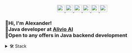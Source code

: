 <p align='center'>
   
   <a href="https://www.linkedin.com/in/sergeev-alexander/">
       <img height=24
          src="https://img.shields.io/badge/linkedin-%230077B5.svg?&style=for-the-badge&logo=linkedin&logoColor=white"/>
   </a>
   
   <a href="https://t.me/joinchat/@alexandr_sergeev">
       <img height=24
          src="https://img.shields.io/badge/Telegram-2CA5E0?style=for-the-badge&logo=telegram&logoColor=white"/>
   </a>
   
   <a href="https://wa.me/79164220703">
      <img height=24
         src="https://img.shields.io/badge/WhatsApp-25D366?style=for-the-badge&logo=WhatsApp&logoColor=white"/>
   </a>
   
   <a href="mailto:a79164220703@gmail.com">
      <img height=24
         src="https://img.shields.io/badge/Gmail-D14836?style=for-the-badge&logo=gmail&logoColor=white"/>
   </a>
   
   <a href="https://instagram.com/alexander._.sergeev">
      <img height=24
         src="https://img.shields.io/badge/Instagram-E4405F?style=for-the-badge&logo=instagram&logoColor=white"/>
   </a>
   
   <a href="https://stepik.org/users/598949700/profile">
      <img height=24
         src="https://i.imgur.com/LQqo8y6.jpeg">
   </a>
</p>

### 👋Hi, I'm Alexander!<br>💼Java developer at [Alivio AI](https://alivio.ai/ 'Alivio AI')<br>🚀Open to any offers in Java backend development
<details closed>
   <summary>
      🛠 Stack
   </summary>

<br>

   <details open>
      <summary>
         ♨️ Java
      </summary>
         
`OOP` `SOLID` `DRY` `KISS` `YAGNI` 
<br>
`JVM` `Garbage collection` `I/O` `NIO` `Reflection` `Annotations`
<br>
`Stream API` `Collections` `Optional` `Lambda` `Date/Time API`
<br>
`Multithreading` `Concurrency` `ExecutorService` `CompletableFuture`
<br>
`JDBC` `JPA` `JUnit` `Mockito` `BDDMockito` `Log4j`
</details>

   <details open>
      <summary>
         🍃 Spring
      </summary>
  
`Spring Boot` `Spring Framework` `Spring MVC` `Spring Data JPA`
<br>
`DI` `IoC` `Bean Lifecycle` `Application Properties` `Profiles` `Configuration`
<br>
`@RestController` `@RequestMapping` `DTO` `@ExceptionHandler` `Validation`
<br>
`@Transactional` `JPA Repositories` `Query Methods` `Pagination`
<br>
`RestTemplate` `WebClient` `WebFlux`
<br>
`Spring Boot Test` `@DataJpaTest` `@WebMvcTest` `Actuator`
</details>

   <details open>
      <summary>
         💾 SQL/NoSQL
      </summary>
      
`PostgreSQL` `MySQL` `Amazon DynamoDB` `H2`
</details>

<details open>
   <summary>
      ⚙️ Tools & Infrastructure
   </summary>
   
`Docker` `Docker Compose` `Docker Images` `Docker Volumes`
<br>
`Apache Tomcat` `Apache Maven` `Apache Commons` `Apache Http Client` `Lombok`
<br>
`Gradle` `Git` `GitHub` `CI/CD` `REST API` `JSON` `Postman`
</details>

   <details open>
      <summary>
         🧠 Algorithms and data structures
      </summary>
  
[`QuickSort`](https://github.com/sergeev-alexander/algorithms/blob/master/src/main/java/sergeev/alexander/algorithms/sorting/QuickSort.java "QuickSort java example")
[`SelectionSort`](https://github.com/sergeev-alexander/algorithms/blob/master/src/main/java/sergeev/alexander/algorithms/sorting/SelectionSort.java "SelectionSort java example")
[`InsertionSort`](https://github.com/sergeev-alexander/algorithms/blob/master/src/main/java/sergeev/alexander/algorithms/sorting/InsertionSort.java "InsertionSort java example")
[`MergeSort`](https://github.com/sergeev-alexander/algorithms/blob/master/src/main/java/sergeev/alexander/algorithms/sorting/MergeSort.java "MergeSort java example")
[`ShellSort`](https://github.com/sergeev-alexander/algorithms/blob/master/src/main/java/sergeev/alexander/algorithms/sorting/ShellSort.java "ShellSort java example")
[`BubbleSort`](https://github.com/sergeev-alexander/algorithms/blob/master/src/main/java/sergeev/alexander/algorithms/sorting/BubbleSort.java "BubbleSort java example")
[`CombSort`](https://github.com/sergeev-alexander/algorithms/blob/master/src/main/java/sergeev/alexander/algorithms/sorting/CombSort.java "CombSort java example")
[`BogoSort`](https://github.com/sergeev-alexander/algorithms/blob/master/src/main/java/sergeev/alexander/algorithms/sorting/BogoSort.java "BogoSort java example")<br>
[`BinarySearch`](https://github.com/sergeev-alexander/algorithms/blob/master/src/main/java/sergeev/alexander/algorithms/BinarySearch.java "BinarySearch java example")
[`BFS`](https://github.com/sergeev-alexander/algorithms/blob/master/src/main/java/sergeev/alexander/algorithms/Bfs.java "BFS java example")
[`DFS`](https://github.com/sergeev-alexander/algorithms/blob/master/src/main/java/sergeev/alexander/data_structures/binary_tree/Traverse.java "DFS travese example")<br>
[`Heap`](https://github.com/sergeev-alexander/algorithms/blob/master/src/main/java/sergeev/alexander/data_structures/heap/Heap.java "Heap java example")
[`Trie`](https://github.com/sergeev-alexander/algorithms/blob/master/src/main/java/sergeev/alexander/data_structures/trie/Trie.java "Trie java example")
[`BST`](https://github.com/sergeev-alexander/algorithms/blob/master/src/main/java/sergeev/alexander/data_structures/binary_tree/BinaryTree.java "BST java example")<br>
[`Huffman encoding algorithm`](https://github.com/sergeev-alexander/algorithms/blob/master/src/main/java/sergeev/alexander/algorithms/huffman_algorithm/implementation_1/Huffman.java "Huffman algorithm java example")
[`GCD`](https://github.com/sergeev-alexander/algorithms/blob/master/src/main/java/sergeev/alexander/algorithms/GCD/GreatestCommonDivisor.java "GCD java examples")
[`Fibonacci Numbers`](https://github.com/sergeev-alexander/algorithms/tree/master/src/main/java/sergeev/alexander/algorithms/fibonacci "Fibonacci java examles")
[`etc`](https://github.com/sergeev-alexander/algorithms/tree/master/src/main/java/sergeev/alexander/diverse_tasks "Diverse tasks java examples")

   </details>
</details>
